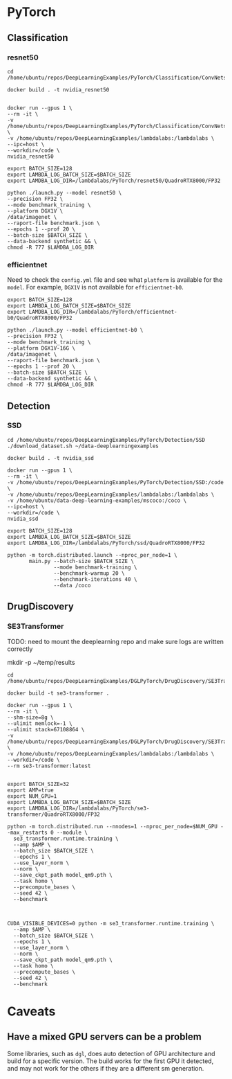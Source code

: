 # PyTorch

## Classification

### resnet50

```
cd /home/ubuntu/repos/DeepLearningExamples/PyTorch/Classification/ConvNets

docker build . -t nvidia_resnet50


docker run --gpus 1 \
--rm -it \
-v /home/ubuntu/repos/DeepLearningExamples/PyTorch/Classification/ConvNets:/code \
-v /home/ubuntu/repos/DeepLearningExamples/lambdalabs:/lambdalabs \
--ipc=host \
--workdir=/code \
nvidia_resnet50

export BATCH_SIZE=128
export LAMBDA_LOG_BATCH_SIZE=$BATCH_SIZE
export LAMDBA_LOG_DIR=/lambdalabs/PyTorch/resnet50/QuadroRTX8000/FP32 

python ./launch.py --model resnet50 \
--precision FP32 \
--mode benchmark_training \
--platform DGX1V \
/data/imagenet \
--raport-file benchmark.json \
--epochs 1 --prof 20 \
--batch-size $BATCH_SIZE \
--data-backend synthetic && \
chmod -R 777 $LAMDBA_LOG_DIR

```

### efficientnet

Need to check the `config.yml` file and see what `platform` is available for the `model`. For example, `DGX1V` is not available for `efficientnet-b0`.

```
export BATCH_SIZE=128
export LAMBDA_LOG_BATCH_SIZE=$BATCH_SIZE
export LAMDBA_LOG_DIR=/lambdalabs/PyTorch/efficientnet-b0/QuadroRTX8000/FP32 

python ./launch.py --model efficientnet-b0 \
--precision FP32 \
--mode benchmark_training \
--platform DGX1V-16G \
/data/imagenet \
--raport-file benchmark.json \
--epochs 1 --prof 20 \
--batch-size $BATCH_SIZE \
--data-backend synthetic && \
chmod -R 777 $LAMDBA_LOG_DIR
```


## Detection

### SSD

```
cd /home/ubuntu/repos/DeepLearningExamples/PyTorch/Detection/SSD
./download_dataset.sh ~/data-deeplearningexamples

docker build . -t nvidia_ssd

docker run --gpus 1 \
--rm -it \
-v /home/ubuntu/repos/DeepLearningExamples/PyTorch/Detection/SSD:/code \
-v /home/ubuntu/repos/DeepLearningExamples/lambdalabs:/lambdalabs \
-v /home/ubuntu/data-deep-learning-examples/mscoco:/coco \
--ipc=host \
--workdir=/code \
nvidia_ssd

export BATCH_SIZE=128
export LAMBDA_LOG_BATCH_SIZE=$BATCH_SIZE
export LAMDBA_LOG_DIR=/lambdalabs/PyTorch/ssd/QuadroRTX8000/FP32

python -m torch.distributed.launch --nproc_per_node=1 \
       main.py --batch-size $BATCH_SIZE \
               --mode benchmark-training \
               --benchmark-warmup 20 \
               --benchmark-iterations 40 \
               --data /coco
```


## DrugDiscovery

### SE3Transformer

TODO: need to mount the deeplearning repo and make sure logs are written correctly

mkdir -p ~/temp/results

```
cd /home/ubuntu/repos/DeepLearningExamples/DGLPyTorch/DrugDiscovery/SE3Transformer

docker build -t se3-transformer .

docker run --gpus 1 \
--rm -it \
--shm-size=8g \
--ulimit memlock=-1 \
--ulimit stack=67108864 \
-v /home/ubuntu/repos/DeepLearningExamples/DGLPyTorch/DrugDiscovery/SE3Transformer:/code \
-v /home/ubuntu/repos/DeepLearningExamples/lambdalabs:/lambdalabs \
--workdir=/code \
--rm se3-transformer:latest


export BATCH_SIZE=32
export AMP=true
export NUM_GPU=1 
export LAMBDA_LOG_BATCH_SIZE=$BATCH_SIZE
export LAMDBA_LOG_DIR=/lambdalabs/PyTorch/se3-transformer/QuadroRTX8000/FP32

python -m torch.distributed.run --nnodes=1 --nproc_per_node=$NUM_GPU --max_restarts 0 --module \
  se3_transformer.runtime.training \
  --amp $AMP \
  --batch_size $BATCH_SIZE \
  --epochs 1 \
  --use_layer_norm \
  --norm \
  --save_ckpt_path model_qm9.pth \
  --task homo \
  --precompute_bases \
  --seed 42 \
  --benchmark



CUDA_VISIBLE_DEVICES=0 python -m se3_transformer.runtime.training \
  --amp $AMP \
  --batch_size $BATCH_SIZE \
  --epochs 1 \
  --use_layer_norm \
  --norm \
  --save_ckpt_path model_qm9.pth \
  --task homo \
  --precompute_bases \
  --seed 42 \
  --benchmark
```


# Caveats

## Have a mixed GPU servers can be a problem

Some libraries, such as `dgl`, does auto detection of GPU architecture and build for a specific version. The build works for the first GPU it detected, and may not work for the others if they are a different sm generation.